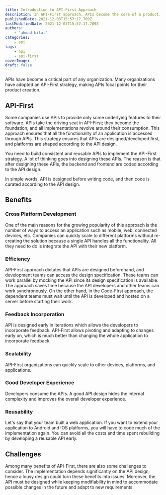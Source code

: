 ```yaml
---
title: Introduction to API-First Approach
description: In API-First approach, APIs become the core of a product.
publishedDate: 2021-12-03T15:57:17.709Z
lastModifiedDate: 2021-12-03T15:57:17.709Z
authors:
    - 'ahmad-bilal'
categories:
    - api
tags:
    - api
    - api-first
coverImage: ''
draft: false
---
```


<Lead>

APIs have become a critical part of any organization. Many organizations have adopted an API-First strategy, making APIs focal points for their product creation.

</Lead>

## API-First

Some companies use APIs to provide only some underlying features to their software. APIs take the driving seat in API-First; they become the foundation, and all implementations revolve around their consumption. This approach ensures that all the functionality of an application is accessed through APIs. This strategy ensures that APIs are designed/developed first, and platforms are shaped according to the API design.

You need to build consistent and reusable APIs to implement the API-First strategy. A lot of thinking goes into designing these APIs. The reason is that after designing these APIs, the backend and frontend are coded according to the API design.

In simple words, API is designed before writing code, and then code is curated according to the API design.

## Benefits

### Cross Platform Development

One of the main reasons for the growing popularity of this approach is the number of ways to access an application such as mobile, web, connected devices, etc. Companies can quickly scale to different platforms without re-creating the solution because a single API handles all the functionality. All they need to do is integrate the API with their new platform.

### Efficiency

API-First approach dictates that APIs are designed beforehand, and development teams can access the design specification. These teams can work parallel by mocking the API since its design specification is available. The approach saves time because the API developers and other teams can work synchronously. On the other hand, in the Code-First approach, the dependent teams must wait until the API is developed and hosted on a server before starting their work.

### Feedback Incorporation

API is designed early in iterations which allows the developers to incorporate feedback. API-First allows pivoting and adapting to changes early on, which is much better than changing the whole application to incorporate feedback.

### Scalability

API-First organizations can quickly scale to other devices, platforms, and applications.

### Good Developer Experience

Developers consume the APIs. A good API design hides the internal complexity and improves the overall developer experience.

### Reusability

Let's say that your team built a web application. If you want to extend your application to Android and IOS platforms, you will have to code much of the implementation again. You can avoid all the costs and time spent rebuilding by developing a reusable API early.

## Challenges

Among many benefits of API-First, there are also some challenges to consider. The implementation depends significantly on the API design; hence a lousy design could turn these benefits into issues. Moreover, the API must be designed while keeping modifiability in mind to accommodate possible changes in the future and adapt to new requirements.

